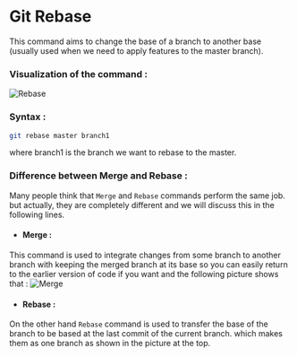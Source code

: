 
# Git Rebase

This command aims to change the base of a  branch to another base (usually used when we need to apply features to the master branch).

### Visualization of the command :
![Rebase](https://i.imgur.com/jTC1G4g.png)

### Syntax : 
```bash
git rebase master branch1
```
where branch1 is the branch we want to rebase to the master.

### Difference between Merge and Rebase : 
Many people think that `Merge` and `Rebase` commands perform the same job. but actually, they are completely different and we will discuss this in the following lines.

-  #### Merge : 
  This command is used to integrate changes from some branch to another branch with keeping the merged branch at its base so you can easily return to the earlier version of code if you want and the following picture shows that : 
  ![Merge](https://i.imgur.com/jD4yhZ5.png)

  - #### Rebase :
  On the other hand `Rebase` command is used to transfer the base of the branch to be based at the last commit of the current branch. which makes them as one branch as shown in the picture at the top.
